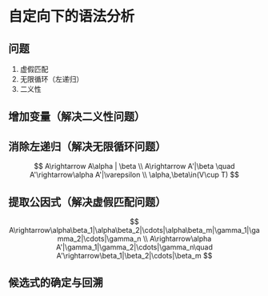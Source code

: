 # 自定向下的语法分析

## 问题

1. 虚假匹配
2. 无限循环（左递归）
3. 二义性

## 增加变量（解决二义性问题）

## 消除左递归（解决无限循环问题）

$$
A\rightarrow A\alpha | \beta \\
A\rightarrow A'|\beta \quad A'\rightarrow\alpha A'|\varepsilon \\
\alpha,\beta\in(V\cup T)
$$

## 提取公因式（解决虚假匹配问题）

$$
A\rightarrow\alpha\beta_1|\alpha\beta_2|\cdots|\alpha\beta_m|\gamma_1|\gamma_2|\cdots|\gamma_n \\
A\rightarrow\alpha A'|\gamma_1|\gamma_2|\cdots|\gamma_n\quad A'\rightarrow\beta_1|\beta_2|\cdots|\beta_m
$$

## 候选式的确定与回溯